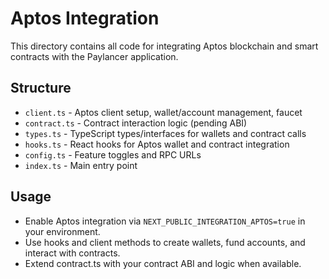 # Aptos Integration

This directory contains all code for integrating Aptos blockchain and smart contracts with the Paylancer application.

## Structure

- `client.ts` - Aptos client setup, wallet/account management, faucet
- `contract.ts` - Contract interaction logic (pending ABI)
- `types.ts` - TypeScript types/interfaces for wallets and contract calls
- `hooks.ts` - React hooks for Aptos wallet and contract integration
- `config.ts` - Feature toggles and RPC URLs
- `index.ts` - Main entry point

## Usage

- Enable Aptos integration via `NEXT_PUBLIC_INTEGRATION_APTOS=true` in your environment.
- Use hooks and client methods to create wallets, fund accounts, and interact with contracts.
- Extend contract.ts with your contract ABI and logic when available.


